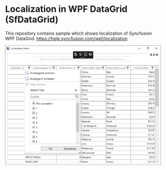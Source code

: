 # Localization in WPF DataGrid (SfDataGrid)

This repository contains sample which shows localization of Syncfusion WPF DataGrid.
https://help.syncfusion.com/wpf/localization

![Localized WPF DataGrid](wpf-datagrid-localization.PNG)
